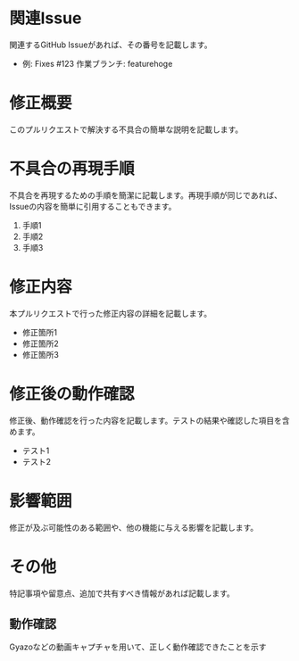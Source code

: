 <!-- 不具合修正のプルリクエストテンプレート -->


# 関連Issue
関連するGitHub Issueがあれば、その番号を記載します。
- 例: Fixes #123
作業ブランチ: featurehoge
# 修正概要
このプルリクエストで解決する不具合の簡単な説明を記載します。

# 不具合の再現手順
不具合を再現するための手順を簡潔に記載します。再現手順が同じであれば、Issueの内容を簡単に引用することもできます。
1. 手順1
2. 手順2
3. 手順3

# 修正内容
本プルリクエストで行った修正内容の詳細を記載します。
- 修正箇所1
- 修正箇所2
- 修正箇所3

# 修正後の動作確認
修正後、動作確認を行った内容を記載します。テストの結果や確認した項目を含めます。
- テスト1
- テスト2

# 影響範囲
修正が及ぶ可能性のある範囲や、他の機能に与える影響を記載します。



# その他
特記事項や留意点、追加で共有すべき情報があれば記載します。

## 動作確認
Gyazoなどの動画キャプチャを用いて、正しく動作確認できたことを示す




